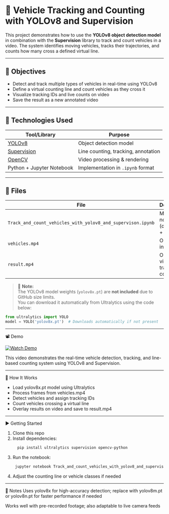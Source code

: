# 🚗 Vehicle Tracking and Counting with YOLOv8 and Supervision

This project demonstrates how to use the **YOLOv8 object detection model** in combination with the **Supervision** library to track and count vehicles in a video. The system identifies moving vehicles, tracks their trajectories, and counts how many cross a defined virtual line.

---

## 🎯 Objectives

- Detect and track multiple types of vehicles in real-time using YOLOv8  
- Define a virtual counting line and count vehicles as they cross it  
- Visualize tracking IDs and live counts on video  
- Save the result as a new annotated video

---

## 🧠 Technologies Used

| Tool/Library    | Purpose                        |
|-----------------|--------------------------------|
| [YOLOv8](https://github.com/ultralytics/ultralytics) | Object detection model |
| [Supervision](https://github.com/roboflow/supervision) | Line counting, tracking, annotation |
| [OpenCV](https://opencv.org/) | Video processing & rendering |
| Python + Jupyter Notebook | Implementation in `.ipynb` format |

---

## 📁 Files

| File                             | Description                                 |
|----------------------------------|---------------------------------------------|
| `Track_and_count_vehicles_with_yolov8_and_supervison.ipynb` | Main notebook (detection + tracking) |
| `vehicles.mp4`                   | Original input video                        |
| `result.mp4`                     | Output video with tracking & counting       |

> 🧠 **Note:**  
> The YOLOv8 model weights (`yolov8x.pt`) are **not included** due to GitHub size limits.  
> You can download it automatically from Ultralytics using the code below:

```python
from ultralytics import YOLO
model = YOLO('yolov8x.pt')  # Downloads automatically if not present
```
---
📽 Demo

[![Watch Demo](https://img.youtube.com/vi/3Qm_A4X525I/0.jpg)](https://www.youtube.com/watch?v=3Qm_A4X525I)

This video demonstrates the real-time vehicle detection, tracking, and line-based counting system using YOLOv8 and Supervision.

---

🧪 How It Works
- Load yolov8x.pt model using Ultralytics
- Process frames from vehicles.mp4
- Detect vehicles and assign tracking IDs
- Count vehicles crossing a virtual line
- Overlay results on video and save to result.mp4

---

▶️ Getting Started
1. Clone this repo
2. Install dependencies:
   ```bash
     pip install ultralytics supervision opencv-python
    ```
3. Run the notebook:
     ```bash
      jupyter notebook Track_and_count_vehicles_with_yolov8_and_supervison.ipynb
     ```
4. Adjust the counting line or vehicle classes if needed

---
📌 Notes
Uses yolov8x for high-accuracy detection; replace with yolov8m.pt or yolov8n.pt for faster performance if needed

Works well with pre-recorded footage; also adaptable to live camera feeds
